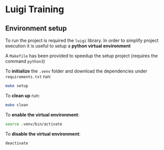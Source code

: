 # Luigi Training

## Environment setup

To run the project is required the `luigi` library.
In order to simplify project execution it is useful to setup a **python virtual environment**

A `Makefile` has been provided to speedup the setup project (requires the command `python3`)

To **initialize** the `.venv` folder and download the dependencies under `requirements.txt` run: 

```bash 
make setup
```

To **clean up** run:
```bash 
make clean
```

To **enable the virtual environment**:
```bash 
source .venv/bin/activate
```

To **disable the virtual environment**:
```bash 
deactivate
```